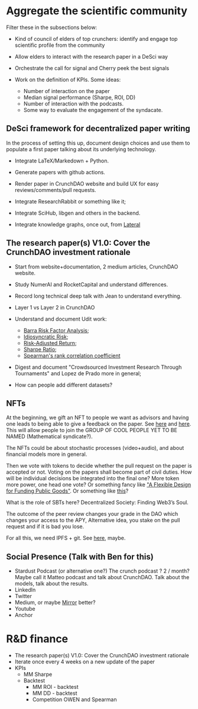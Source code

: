 # Aggregate the scientific community

Filter these in the subsections below:

- Kind of council of elders of top crunchers: identify and engage top scientific profile from the community 
- Allow elders to interact with the research paper in a DeSci way 
- Orchestrate the call for signal and Cherry peek the best signals 

- Work on the definition of KPIs. Some ideas: 
    - Number of interaction on the paper
    - Median signal performance (Sharpe, ROI, DD)
    - Number of interaction with the podcasts.
    - Some way to evaluate the engagement of the syndacate.

## DeSci framework for decentralized paper writing

In the process of setting this up, document design choices and use them to populate a first paper talking about 
its underlying technology.

- Integrate LaTeX/Markedown + Python.
- Generate papers with github actions.
- Render paper in CrunchDAO website and build UX for easy reviews/comments/pull requests.

- Integrate ResearchRabbit or something like it;
- Integrate SciHub, libgen and others in the backend.
- Integrate knowledge graphs, once out, from [Lateral](https://www.lateral.io/)

## The research paper(s) V1.0: Cover the CrunchDAO investment rationale

- Start from website+documentation, 2 medium articles, CrunchDAO website. 
- Study NumerAI and RocketCapital and understand differences.
- Record long technical deep talk with Jean to understand everything.

- Layer 1 vs Layer 2 in CrunchDAO

- Understand and document Udit work:
    -  [Barra Risk Factor Analysis](https://www.investopedia.com/terms/b/barra-risk-factor-analysis.asp);
    -  [Idiosyncratic Risk](https://www.investopedia.com/terms/i/idiosyncraticrisk.asp);
    -  [Risk-Adjusted Return](https://www.investopedia.com/terms/r/riskadjustedreturn.asp);
    -  [Sharpe Ratio](https://www.investopedia.com/terms/s/sharperatio.asp);
    - [Spearman's rank correlation coefficient](https://en.wikipedia.org/wiki/Spearman%27s_rank_correlation_coefficient)


- Digest and document "Crowdsourced Investment Research Through Tournaments" and Lopez de Prado more in general;
- How can people add different datasets? 

## NFTs

At the beginning, we gift an NFT to people we want as advisors and having one leads to being able to give a feedback on the paper. See [here](https://www.boffinsociety.xyz/) and [here](https://desci.world/). This will allow people to join the GROUP OF COOL PEOPLE YET TO BE NAMED (Mathematical syndicate?).

The NFTs could be about stochastic processes (video+audio), and about financial models more in general.

Then we vote with tokens to decide whether the pull request on the paper is accepted or not. Voting on the papers shall become part of civil duties. How will be individual decisions be integrated into the final one? More token more power, one head one vote? Or something fancy like ["A Flexible Design for Funding Public Goods"](https://arxiv.org/abs/1809.06421). Or something like [this](https://www.bretthennig.com/reinvigorating_democracy_through_random_selection)?

What is the role of SBTs here? Decentralized Society: Finding Web3’s Soul.

The outcome of the peer review changes your grade in the DAO which changes your access to the APY, Alternative idea, you stake on the pull request and if it is bad you lose.

For all this, we need IPFS + git. See [here](https://radicle.xyz/), maybe.

## Social Presence (Talk with Ben for this)

- Stardust Podcast (or alternative one?) The crunch podcast ? 2 / month? Maybe call it Matteo podcast and talk about CrunchDAO. Talk about the models, talk about the results. 
- LinkedIn
- Twitter
- Medium, or maybe [Mirror](https://mirror.xyz/) better?
- Youtube
- Anchor

# R&D finance

- The research paper(s) V1.0: Cover the CrunchDAO investment rationale 
- Iterate once every 4 weeks on a new update of the paper 
- KPIs
    - MM Sharpe
    - Backtest
        - MM ROI - backtest
        - MM DD - backtest
        - Competition OWEN and Spearman